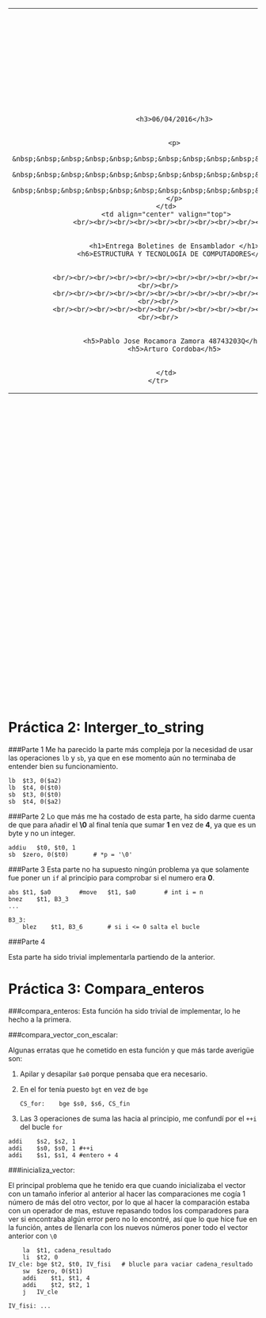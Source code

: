 
<table width="955" height="1396">
	<tr>
		<td align="center" valign="top" style="background-image:url(http://s14.postimg.org/qzrysxvm9/portada1.png); background-size:cover; background-repeat:no-repeat; width:393;">
			<br/><br/><br/><br/><br/><br/><br/><br/><br/><br/>
			
			
			<h3>06/04/2016</h3>
			
			
			<p>
			    &nbsp;&nbsp;&nbsp;&nbsp;&nbsp;&nbsp;&nbsp;&nbsp;&nbsp;&nbsp;&nbsp;&nbsp;
			    &nbsp;&nbsp;&nbsp;&nbsp;&nbsp;&nbsp;&nbsp;&nbsp;&nbsp;&nbsp;&nbsp;&nbsp;
			    &nbsp;&nbsp;&nbsp;&nbsp;&nbsp;&nbsp;&nbsp;&nbsp;&nbsp;&nbsp;&nbsp;&nbsp;
			</p>
		</td>
		<td align="center" valign="top">
			<br/><br/><br/><br/><br/><br/><br/><br/><br/><br/>
			
			
			<h1>Entrega Boletines de Ensamblador </h1>
			<h6>ESTRUCTURA Y TECNOLOGÍA DE COMPUTADORES</h6>
			
			
			<br/><br/><br/><br/><br/><br/><br/><br/><br/><br/><br/><br/><br/><br/>
			<br/><br/><br/><br/><br/><br/><br/><br/><br/><br/><br/><br/><br/><br/>
			<br/><br/><br/><br/><br/><br/><br/><br/><br/><br/><br/><br/><br/><br/>
			
			
			<h5>Pablo Jose Rocamora Zamora 48743203Q</h5>
			<h5>Arturo Cordoba</h5>
			
			
		</td>
	</tr>
</table>



# Práctica 2: Interger_to_string

###Parte 1
Me ha parecido la parte más compleja por la necesidad de usar las operaciones `lb` y `sb`,  ya que en ese momento aún no terminaba de entender bien su funcionamiento.

```
lb	$t3, 0($a2)
lb	$t4, 0($t0)
sb	$t3, 0($t0)
sb	$t4, 0($a2)
```


###Parte 2
Lo que más me ha costado de esta parte, ha sido darme cuenta de que para añadir el **\0** al final tenía que sumar **1** en vez de **4**, ya que es un byte y no un integer.

```
addiu	$t0, $t0, 1
sb	$zero, 0($t0)		# *p = '\0'
```


###Parte 3
Esta parte no ha supuesto ningún problema ya que solamente fue poner un `if` al principio para comprobar si el numero era **0**.

```
abs	$t1, $a0		#move	$t1, $a0		# int i = n
bnez	$t1, B3_3
...

B3_3:  
	blez	$t1, B3_6		# si i <= 0 salta el bucle
```


###Parte 4

Esta parte ha sido trivial implementarla partiendo de la anterior.


# Práctica 3: Compara_enteros

###compara_enteros:
Esta función ha sido trivial de implementar, lo he hecho a la primera.


###compara_vector_con_escalar:

Algunas erratas que he cometido en esta función y que más tarde averigüe son:
1. Apilar y desapilar `$a0` porque pensaba que era necesario.

2. En el for tenía puesto `bgt` en vez de `bge`

	`CS_for:	bge	$s0, $s6, CS_fin`
	
3. Las 3 operaciones de suma las hacia al principio, me confundí por el `++i` del bucle `for`
```
addi	$s2, $s2, 1
addi	$s0, $s0, 1	#++i
addi	$s1, $s1, 4	#entero + 4
```


###inicializa_vector:

El principal problema que he tenido era que cuando inicializaba el vector con un tamaño inferior al anterior al hacer las comparaciones me cogía 1 número de más del otro vector, por lo que al hacer la comparación estaba con un operador de mas, estuve repasando todos los comparadores para ver si encontraba algún error pero no lo encontré, así que lo que hice fue en la función, antes de llenarla con los nuevos números poner todo el vector anterior con `\0`

```
	la	$t1, cadena_resultado
	li	$t2, 0
IV_cle:	bge	$t2, $t0, IV_fisi	# blucle para vaciar cadena_resultado
	sw	$zero, 0($t1)
	addi	$t1, $t1, 4
	addi	$t2, $t2, 1
	j	IV_cle

IV_fisi: ...
```


